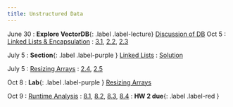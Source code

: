 ```yaml
---
title: Unstructured Data
---
```


June 30
: **Explore VectorDB**{: .label .label-lecture} [Discussion of DB](lecture/ses10.5-June30f.md)
Oct 5
: [Linked Lists & Encapsulation](#)
  : [3.1](#), [2.2](#), [2.3](#)

July 5
: **Section**{: .label .label-purple } [Linked Lists](#)
  : [Solution](#)

July 5
: [Resizing Arrays](#)
  : [2.4](#), [2.5](#)

Oct 8
: **Lab**{: .label .label-purple } [Resizing Arrays](#)

Oct 9
: [Runtime Analysis](#)
  : [8.1](#), [8.2](#), [8.3](#), [8.4](#)
: **HW 2 due**{: .label .label-red }
